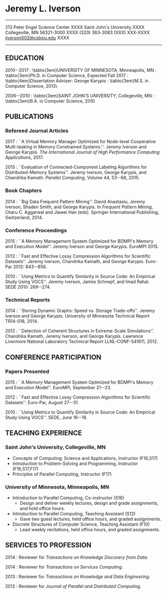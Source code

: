# Jeremy L. Iverson

-----------------------------------------------   ------------------------------
213 Peter Engel Science Center                                              XXXX
Saint John's University                                                     XXXX
Collegeville, MN 56321-3000                                                 XXXX
(320) 363-3083                                                    (XXX) XXX-XXXX
jiverson002@csbsju.edu                                                      XXXX
-----------------------------------------------   ------------------------------

## EDUCATION
2010--2017
  : \tabto{3em}UNIVERSITY OF MINNESOTA, Minneapolis, MN
  : \tabto{3em}Ph.D. in Computer Science, Expected Fall 2017
  : \tabto{4em}Dissertation Adviser: George Karypis
  : \tabto{3em}M.S. in Computer Science, 2013\

2006--2010
  : \tabto{3em}SAINT JOHN'S UNIVERSITY, Collegeville, MN
  : \tabto{3em}B.A. in Computer Science, 2010

## PUBLICATIONS
### Refereed Journal Articles
2017
  : ``A Virtual Memory Manager Optimized for Node-level Cooperative
    Multi-tasking in Memory Constrained Systems.''. Jeremy Iverson and George
    Karypis. *The International Journal of High Performance Computing
    Applications*, 2017.

2015
  : ``Evaluation of Connected-Component Labeling Algorithms for
    Distributed-Memory Systems''. Jeremy Iverson, George Karypis, and Chandrika
    Kamath. *Parallel Computing*, Volume 44, 53--68, 2015.

### Book Chapters
2014
  : ``Big Data Frequent Pattern Mining''. David Anastasiu, Jeremy Iverson,
    Shaden Smith, and George Karypis. In *Frequent Pattern Mining*, Charu C.
    Aggarwal and Jiawei Han (eds). Springer International Publishing,
    Switzerland, 2014.

### Conference Proceedings
2015
  : ``A Memory Management System Optimized for BDMPI's Memory and Execution
    Model''. Jeremy Iverson and George Karypis. EuroMPI 2015.

2012
  : ``Fast and Effective Lossy Compression Algorithms for Scientific Datasets''.
    Jeremy Iverson, Chandrika Kamath, and George Karypis. Euro-Par 2012:
    843--856.

2010
  : ``Using Metrics to Quantify Similarity in Source Code: An Empirical Study
    Using VOCS''. Jeremy Iverson, James Schnepf, and Imad Rahal. SEDE 2010:
    269--274.

### Technical Reports
2014
  : ``Storing Dynamic Graphs: Speed vs. Storage Trade-offs''. Jeremy Iverson and
    George Karypis. University of Minnesota Technical Report TR14-018, 2014.

2012
  : ``Detection of Coherent Structures in Extreme-Scale Simulations''. Chandrika
    Kamath, Jeremy Iverson, and George Karypis. Lawrence Livermore National
    Laboratory Technical Report LLNL-CONF-541611, 2012.

## CONFERENCE PARTICIPATION
### Papers Presented
2015
  : ``A Memory Management System Optimized for BDMPI's Memory and Execution
    Model''. EuroMPI, September 21--23.

2012
  : ``Fast and Effective Lossy Compression Algorithms for Scientific Datasets''.
    Euro-Par, August 27--31.

2010
  : ``Using Metrics to Quantify Similarity in Source Code: An Empirical Study
    Using VOCS''. SEDE, June 16--18.

## TEACHING EXPERIENCE
### Saint John's University, Collegeville, MN
* Concepts of Computing: Science and Applications, Instructor (F16,S17)
* Introduction to Problem-Solving and Programming, Instructor (F16,S17,F17)
* Principles of Parallel Computing, Instructor (F17)

### University of Minnesota, Minneapolis, MN
* Introduction to Parallel Computing, Co-instructor (S16)
    + Design and deliver weekly lectures, design and grade assignments, and hold
      office hours.
* Introduction to Parallel Computing, Teaching Assistant (S12)
    + Gave two guest lectures, held office hours, and graded assignments.
* Discrete Structures of Computer Science, Teaching Assistant (F10)
    + Lead weekly recitations, held office hours, and graded assignments.

## SERVICES TO PROFESSION
2014
  : Reviewer for *Transactions on Knowledge Discovery from Data*.

2014
  : Reviewer for *Transactions on Services Computing*.

2013
  : Reviewer for *Transactions on Knowledge and Data Engineering*.

2012
  : Reviewer for *Journal of Parallel and Distributed Computing*.
